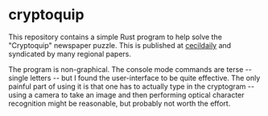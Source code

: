 # cryptoquip

This repository contains a simple Rust program to help solve the
"Cryptoquip" newspaper puzzle.  This is published at
[cecildaily](http://www.cecildaily.com/diversions/cryptoquip/) and
syndicated by many regional papers.

The program is non-graphical.  The console mode commands are terse --
single letters -- but I found the user-interface to be quite
effective.  The only painful part of using it is that one has to
actually type in the cryptogram -- using a camera to take an image and
then performing optical character recognition might be reasonable, but
probably not worth the effort.
